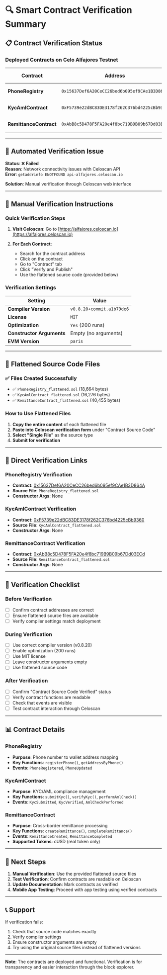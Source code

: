 # 🔍 Smart Contract Verification Summary

## 📋 Contract Verification Status

### Deployed Contracts on Celo Alfajores Testnet

| Contract | Address | Verification Status | Celoscan Link |
|----------|---------|-------------------|---------------|
| **PhoneRegistry** | `0x15637Def6A20CeCC26bed6b095ef9CAe1B3D864A` | ⏳ Pending Manual | [View Contract](https://alfajores.celoscan.io/address/0x15637Def6A20CeCC26bed6b095ef9CAe1B3D864A) |
| **KycAmlContract** | `0xF5739e22dBC83DE3178f262C376bd4225cBb9360` | ⏳ Pending Manual | [View Contract](https://alfajores.celoscan.io/address/0xF5739e22dBC83DE3178f262C376bd4225cBb9360) |
| **RemittanceContract** | `0xAbB8c5D478F5FA20e4f8bc719B9B09b67Dd03ECd` | ⏳ Pending Manual | [View Contract](https://alfajores.celoscan.io/address/0xAbB8c5D478F5FA20e4f8bc719B9B09b67Dd03ECd) |

---

## 🚨 Automated Verification Issue

**Status**: ❌ **Failed**  
**Reason**: Network connectivity issues with Celoscan API  
**Error**: `getaddrinfo ENOTFOUND api-alfajores.celoscan.io`

**Solution**: Manual verification through Celoscan web interface

---

## 📝 Manual Verification Instructions

### Quick Verification Steps

1. **Visit Celoscan**: Go to [https://alfajores.celoscan.io](https://alfajores.celoscan.io)

2. **For Each Contract**:
   - Search for the contract address
   - Click on the contract
   - Go to "Contract" tab
   - Click "Verify and Publish"
   - Use the flattened source code (provided below)

### Verification Settings

| Setting | Value |
|---------|-------|
| **Compiler Version** | `v0.8.20+commit.a1b79de6` |
| **License** | `MIT` |
| **Optimization** | `Yes` (200 runs) |
| **Constructor Arguments** | Empty (no arguments) |
| **EVM Version** | `paris` |

---

## 📄 Flattened Source Code Files

### ✅ Files Created Successfully

- ✅ `PhoneRegistry_flattened.sol` (18,664 bytes)
- ✅ `KycAmlContract_flattened.sol` (16,276 bytes)  
- ✅ `RemittanceContract_flattened.sol` (40,455 bytes)

### How to Use Flattened Files

1. **Copy the entire content** of each flattened file
2. **Paste into Celoscan verification form** under "Contract Source Code"
3. **Select "Single File"** as the source type
4. **Submit for verification**

---

## 🔗 Direct Verification Links

### PhoneRegistry Verification
- **Contract**: [0x15637Def6A20CeCC26bed6b095ef9CAe1B3D864A](https://alfajores.celoscan.io/address/0x15637Def6A20CeCC26bed6b095ef9CAe1B3D864A)
- **Source File**: `PhoneRegistry_flattened.sol`
- **Constructor Args**: None

### KycAmlContract Verification  
- **Contract**: [0xF5739e22dBC83DE3178f262C376bd4225cBb9360](https://alfajores.celoscan.io/address/0xF5739e22dBC83DE3178f262C376bd4225cBb9360)
- **Source File**: `KycAmlContract_flattened.sol`
- **Constructor Args**: None

### RemittanceContract Verification
- **Contract**: [0xAbB8c5D478F5FA20e4f8bc719B9B09b67Dd03ECd](https://alfajores.celoscan.io/address/0xAbB8c5D478F5FA20e4f8bc719B9B09b67Dd03ECd)
- **Source File**: `RemittanceContract_flattened.sol`
- **Constructor Args**: None

---

## 🎯 Verification Checklist

### Before Verification
- [ ] Confirm contract addresses are correct
- [ ] Ensure flattened source files are available
- [ ] Verify compiler settings match deployment

### During Verification
- [ ] Use correct compiler version (v0.8.20)
- [ ] Enable optimization (200 runs)
- [ ] Use MIT license
- [ ] Leave constructor arguments empty
- [ ] Use flattened source code

### After Verification
- [ ] Confirm "Contract Source Code Verified" status
- [ ] Verify contract functions are readable
- [ ] Check that events are visible
- [ ] Test contract interaction through Celoscan

---

## 📊 Contract Details

### PhoneRegistry
- **Purpose**: Phone number to wallet address mapping
- **Key Functions**: `registerPhone()`, `getAddressByPhone()`
- **Events**: `PhoneRegistered`, `PhoneUpdated`

### KycAmlContract  
- **Purpose**: KYC/AML compliance management
- **Key Functions**: `submitKyc()`, `verifyKyc()`, `performAmlCheck()`
- **Events**: `KycSubmitted`, `KycVerified`, `AmlCheckPerformed`

### RemittanceContract
- **Purpose**: Cross-border remittance processing
- **Key Functions**: `createRemittance()`, `completeRemittance()`
- **Events**: `RemittanceCreated`, `RemittanceCompleted`
- **Supported Tokens**: cUSD (real token only)

---

## 🚀 Next Steps

1. **Manual Verification**: Use the provided flattened source files
2. **Test Verification**: Confirm contracts are readable on Celoscan
3. **Update Documentation**: Mark contracts as verified
4. **Mobile App Testing**: Proceed with app testing using verified contracts

---

## 📞 Support

If verification fails:
1. Check that source code matches exactly
2. Verify compiler settings
3. Ensure constructor arguments are empty
4. Try using the original source files instead of flattened versions

---

**Note**: The contracts are deployed and functional. Verification is for transparency and easier interaction through the block explorer.

